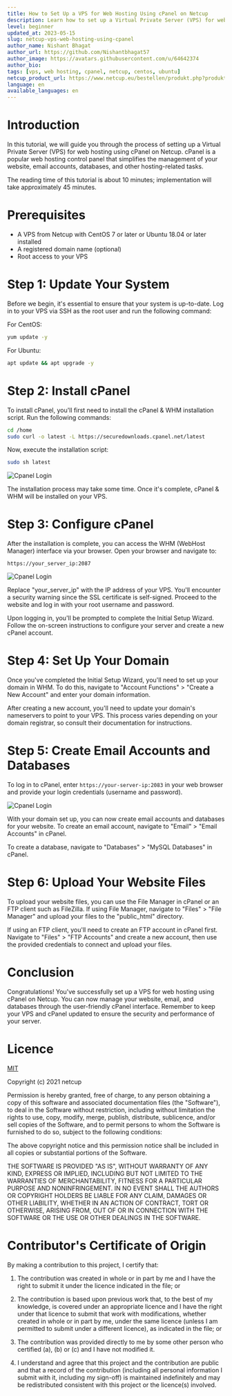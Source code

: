 ```yaml
---
title: How to Set Up a VPS for Web Hosting Using cPanel on Netcup
description: Learn how to set up a Virtual Private Server (VPS) for web hosting using cPanel on Netcup.
level: beginner
updated_at: 2023-05-15
slug: netcup-vps-web-hosting-using-cpanel
author_name: Nishant Bhagat
author_url: https://github.com/Nishantbhagat57
author_image: https://avatars.githubusercontent.com/u/64642374
author_bio:
tags: [vps, web hosting, cpanel, netcup, centos, ubuntu]
netcup_product_url: https://www.netcup.eu/bestellen/produkt.php?produkt=2991
language: en
available_languages: en
---
```


# Introduction

In this tutorial, we will guide you through the process of setting up a Virtual Private Server (VPS) for web hosting using cPanel on Netcup. cPanel is a popular web hosting control panel that simplifies the management of your website, email accounts, databases, and other hosting-related tasks.

The reading time of this tutorial is about 10 minutes; implementation will take approximately 45 minutes.

# Prerequisites

- A VPS from Netcup with CentOS 7 or later or Ubuntu 18.04 or later installed
- A registered domain name (optional)
- Root access to your VPS

# Step 1: Update Your System

Before we begin, it's essential to ensure that your system is up-to-date. Log in to your VPS via SSH as the root user and run the following command:

For CentOS:

```bash
yum update -y
```

For Ubuntu:

```bash
apt update && apt upgrade -y
```

# Step 2: Install cPanel

To install cPanel, you'll first need to install the cPanel & WHM installation script. Run the following commands:

```bash
cd /home
sudo curl -o latest -L https://securedownloads.cpanel.net/latest
```

Now, execute the installation script:

```bash
sudo sh latest
```

![Cpanel Login](images/installation.png)

The installation process may take some time. Once it's complete, cPanel & WHM will be installed on your VPS.

# Step 3: Configure cPanel

After the installation is complete, you can access the WHM (WebHost Manager) interface via your browser. Open your browser and navigate to:

```
https://your_server_ip:2087
```

![Cpanel Login](images/whmlogin.jpg)

Replace "your_server_ip" with the IP address of your VPS. You'll encounter a security warning since the SSL certificate is self-signed. Proceed to the website and log in with your root username and password.

Upon logging in, you'll be prompted to complete the Initial Setup Wizard. Follow the on-screen instructions to configure your server and create a new cPanel account.

# Step 4: Set Up Your Domain

Once you've completed the Initial Setup Wizard, you'll need to set up your domain in WHM. To do this, navigate to "Account Functions" > "Create a New Account" and enter your domain information.

After creating a new account, you'll need to update your domain's nameservers to point to your VPS. This process varies depending on your domain registrar, so consult their documentation for instructions.

# Step 5: Create Email Accounts and Databases

To log in to cPanel, enter ```https://your-server-ip:2083``` in your web browser and provide your login credentials (username and password).

![Cpanel Login](images/cpanellogin.jpg)

With your domain set up, you can now create email accounts and databases for your website. To create an email account, navigate to "Email" > "Email Accounts" in cPanel.

To create a database, navigate to "Databases" > "MySQL Databases" in cPanel.

# Step 6: Upload Your Website Files

To upload your website files, you can use the File Manager in cPanel or an FTP client such as FileZilla. If using File Manager, navigate to "Files" > "File Manager" and upload your files to the "public_html" directory.

If using an FTP client, you'll need to create an FTP account in cPanel first. Navigate to "Files" > "FTP Accounts" and create a new account, then use the provided credentials to connect and upload your files.

# Conclusion

Congratulations! You've successfully set up a VPS for web hosting using cPanel on Netcup. You can now manage your website, email, and databases through the user-friendly cPanel interface. Remember to keep your VPS and cPanel updated to ensure the security and performance of your server.

# Licence

[MIT](https://github.com/netcup-community/community-tutorials/blob/main/LICENSE)

Copyright (c) 2021 netcup

Permission is hereby granted, free of charge, to any person obtaining a copy of this software and associated documentation files (the "Software"), to deal in the Software without restriction, including without limitation the rights to use, copy, modify, merge, publish, distribute, sublicence, and/or sell copies of the Software, and to permit persons to whom the Software is furnished to do so, subject to the following conditions:

The above copyright notice and this permission notice shall be included in all copies or substantial portions of the Software.

THE SOFTWARE IS PROVIDED "AS IS", WITHOUT WARRANTY OF ANY KIND, EXPRESS OR IMPLIED, INCLUDING BUT NOT LIMITED TO THE WARRANTIES OF MERCHANTABILITY, FITNESS FOR A PARTICULAR PURPOSE AND NONINFRINGEMENT. IN NO EVENT SHALL THE AUTHORS OR COPYRIGHT HOLDERS BE LIABLE FOR ANY CLAIM, DAMAGES OR OTHER LIABILITY, WHETHER IN AN ACTION OF CONTRACT, TORT OR OTHERWISE, ARISING FROM, OUT OF OR IN CONNECTION WITH THE SOFTWARE OR THE USE OR OTHER DEALINGS IN THE SOFTWARE.

# Contributor's Certificate of Origin
By making a contribution to this project, I certify that:

 1) The contribution was created in whole or in part by me and I have the right to submit it under the licence indicated in the file; or

 2) The contribution is based upon previous work that, to the best of my knowledge, is covered under an appropriate licence and I have the right under that licence to submit that work with modifications, whether created in whole or in part by me, under the same licence (unless I am permitted to submit under a different licence), as indicated in the file; or

 3) The contribution was provided directly to me by some other person who certified (a), (b) or (c) and I have not modified it.

 4) I understand and agree that this project and the contribution are public and that a record of the contribution (including all personal information I submit with it, including my sign-off) is maintained indefinitely and may be redistributed consistent with this project or the licence(s) involved.
